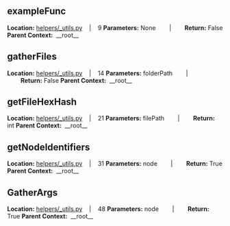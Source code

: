 ## exampleFunc

**Location:** [helpers/_utils.py](https://github.com/ctmoyer/Python-Symbol-Extractor/blob/main/helpers/_utils.py#L9)&nbsp;&nbsp;&nbsp;&nbsp;|&nbsp;&nbsp;&nbsp;&nbsp;9
**Parameters:** None&nbsp;&nbsp;&nbsp;&nbsp;&nbsp;&nbsp;&nbsp;&nbsp;|&nbsp;&nbsp;&nbsp;&nbsp;&nbsp;&nbsp;&nbsp;&nbsp;**Return:** False
**Parent Context:** &nbsp;\_\_root\_\_

## gatherFiles

**Location:** [helpers/_utils.py](https://github.com/ctmoyer/Python-Symbol-Extractor/blob/main/helpers/_utils.py#L14)&nbsp;&nbsp;&nbsp;&nbsp;|&nbsp;&nbsp;&nbsp;&nbsp;14
**Parameters:** folderPath&nbsp;&nbsp;&nbsp;&nbsp;&nbsp;&nbsp;&nbsp;&nbsp;|&nbsp;&nbsp;&nbsp;&nbsp;&nbsp;&nbsp;&nbsp;&nbsp;**Return:** False
**Parent Context:** &nbsp;\_\_root\_\_

## getFileHexHash

**Location:** [helpers/_utils.py](https://github.com/ctmoyer/Python-Symbol-Extractor/blob/main/helpers/_utils.py#L21)&nbsp;&nbsp;&nbsp;&nbsp;|&nbsp;&nbsp;&nbsp;&nbsp;21
**Parameters:** filePath&nbsp;&nbsp;&nbsp;&nbsp;&nbsp;&nbsp;&nbsp;&nbsp;|&nbsp;&nbsp;&nbsp;&nbsp;&nbsp;&nbsp;&nbsp;&nbsp;**Return:** int
**Parent Context:** &nbsp;\_\_root\_\_

## getNodeIdentifiers

**Location:** [helpers/_utils.py](https://github.com/ctmoyer/Python-Symbol-Extractor/blob/main/helpers/_utils.py#L31)&nbsp;&nbsp;&nbsp;&nbsp;|&nbsp;&nbsp;&nbsp;&nbsp;31
**Parameters:** node&nbsp;&nbsp;&nbsp;&nbsp;&nbsp;&nbsp;&nbsp;&nbsp;|&nbsp;&nbsp;&nbsp;&nbsp;&nbsp;&nbsp;&nbsp;&nbsp;**Return:** True
**Parent Context:** &nbsp;\_\_root\_\_

## GatherArgs

**Location:** [helpers/_utils.py](https://github.com/ctmoyer/Python-Symbol-Extractor/blob/main/helpers/_utils.py#L48)&nbsp;&nbsp;&nbsp;&nbsp;|&nbsp;&nbsp;&nbsp;&nbsp;48
**Parameters:** node&nbsp;&nbsp;&nbsp;&nbsp;&nbsp;&nbsp;&nbsp;&nbsp;|&nbsp;&nbsp;&nbsp;&nbsp;&nbsp;&nbsp;&nbsp;&nbsp;**Return:** True
**Parent Context:** &nbsp;\_\_root\_\_

